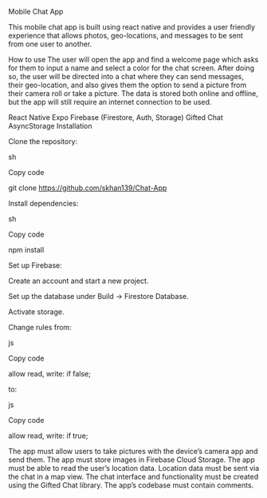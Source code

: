 Mobile Chat App

This mobile chat app is built using react native and provides a user friendly experience that allows photos, geo-locations, and messages to be sent from one user to another.

How to use 
The user will open the app and find a welcome page which asks for them to input a name and select a color for the chat screen. After doing so, the user will be directed into a chat where they can send messages, their geo-location, and also gives them the option to send a picture from their camera roll or take a picture. The data is stored both online and offline, but the app will still require an internet connection to be used.



React Native
Expo
Firebase (Firestore, Auth, Storage)
Gifted Chat
AsyncStorage
Installation

Clone the repository:

sh

Copy code

git clone https://github.com/skhan139/Chat-App

Install dependencies:

sh

Copy code

npm install

Set up Firebase:

Create an account and start a new project.

Set up the database under Build -> Firestore Database.

Activate storage.

Change rules from:

js

Copy code

allow read, write: if false;

to:

js

Copy code

allow read, write: if true;






The app must allow users to take pictures with the device’s camera app and send them.
The app must store images in Firebase Cloud Storage.
The app must be able to read the user’s location data.
Location data must be sent via the chat in a map view.
The chat interface and functionality must be created using the Gifted Chat library.
The app’s codebase must contain comments.
